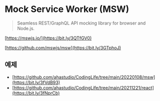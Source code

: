 # Mock Service Worker (MSW)

> Seamless REST/GraphQL API mocking library for browser and Node.js.

[https://mswjs.io/](https://bit.ly/3QTfGV0)

[https://github.com/mswjs/msw](https://bit.ly/3GTphoJ)

## 예제

- [https://github.com/ahastudio/CodingLife/tree/main/20220108/msw](https://bit.ly/3fVdB93)
- [https://github.com/ahastudio/CodingLife/tree/main/20211221/react](https://bit.ly/3fNprCb)
